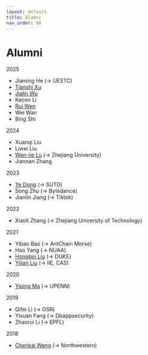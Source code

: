 ```yaml
---
layout: default
title: Alumni
nav_order: 98
---
```


# Alumni

2025
+ Jiaming He (-> UESTC)
+ [Tianshi Xu](https://tianshi-xu.github.io/)
+ [Jialin Wu](https://lin000001.github.io/jialin/)
+ Kecen Li
+ [Rui Wen](https://wenruiustc.github.io/)
+ Wei Wan
+ Bing Shi 
  
2024
+ Xuanqi Liu
+ Liwei Liu
+ [Wen-jie Lu](https://fionser.github.io/) (-> Zhejiang University)
+ Jiannan Zhang
  
  
2023
+ [Ye Dong](https://ye-d.github.io/) (-> SUTD)
+ Song Zhu (-> Bytedance)
+ Jianlin Jiang (-> Tiktok)
    
2022
+ Xiaoli Zhang (-> Zhejiang University of Technology)

2021
+ Yibao Bao (-> AntChain Morse)
+ Hao Yang (-> NUAA)
+ [Hongbin Liu](https://tdczlhb.github.io/) (-> DUKE) 
+ [Yijian Liu](https://lordriot.live/) (-> IIE, CAS)
 
2020
+ [Yiping Ma](https://www.seas.upenn.edu/~yipingma/) (-> UPENN)

2019
+ Qifei Li (-> OSR)
+ Yixuan Fang (-> Dbappsecurity)
+ Zhaorui Li (-> EPFL)

2018
+ [Chenkai Weng](https://carlweng.github.io/) (-> Northwestern)

